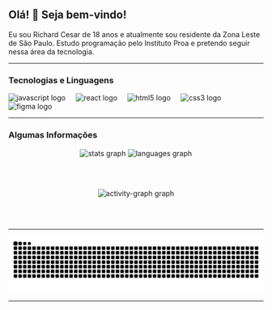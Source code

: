 ## Olá! 👋 Seja bem-vindo!

<p align="left">Eu sou Richard Cesar de 18 anos e atualmente sou residente da Zona Leste de São Paulo. Estudo programação pelo Instituto Proa e pretendo seguir nessa área da tecnologia.</p>


___

### Tecnologias e Linguagens

<div align="left">
  <img src="https://cdn.jsdelivr.net/gh/devicons/devicon/icons/javascript/javascript-original.svg" height="40" alt="javascript logo"  />
  <img width="12" />
  <img src="https://cdn.jsdelivr.net/gh/devicons/devicon/icons/react/react-original.svg" height="40" alt="react logo"  />
  <img width="12" />
  <img src="https://cdn.jsdelivr.net/gh/devicons/devicon/icons/html5/html5-original.svg" height="40" alt="html5 logo"  />
  <img width="12" />
  <img src="https://cdn.jsdelivr.net/gh/devicons/devicon/icons/css3/css3-original.svg" height="40" alt="css3 logo"  />
  <img width="12" />
  <img src="https://cdn.jsdelivr.net/gh/devicons/devicon/icons/figma/figma-original.svg" height="40" alt="figma logo"  />
</div>

___

### Algumas Informações

<div align="center">
  <img src="https://github-readme-stats.vercel.app/api?username=dicesarrr&hide_title=false&hide_rank=false&show_icons=true&include_all_commits=true&count_private=true&disable_animations=false&theme=bear&locale=en&hide_border=false&order=1" align="center" height="150" alt="stats graph"  />
  <img src="https://github-readme-stats.vercel.app/api/top-langs?username=dicesarrr&locale=en&hide_title=false&layout=compact&card_width=320&langs_count=5&theme=bear&hide_border=false&order=2" align="center" height="150" alt="languages graph"  />
  
</div>

  <br></br>

<div align="center"> 
  <img src="https://github-readme-activity-graph.vercel.app/graph?username=dicesarrr&radius=16&theme=modern-lilac&area=true&order=5" height="300" alt="activity-graph graph"  />
</div>

  <br></br>
___

<img src="https://raw.githubusercontent.com/dicesarrr/dicesarrr/output/snake.svg" alt="Snake animation" />

___
